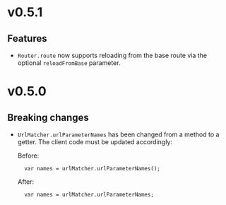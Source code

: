 # v0.5.1

## Features

- `Router.route` now supports reloading from the base route via the optional `reloadFromBase` parameter. 


# v0.5.0

## Breaking changes

- `UrlMatcher.urlParameterNames` has been changed from a method to a getter. The client code must be
   updated accordingly:

   Before:

        var names = urlMatcher.urlParameterNames();

   After:

        var names = urlMatcher.urlParameterNames;
